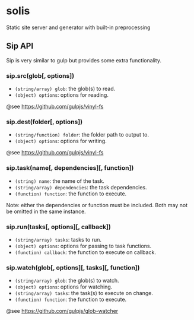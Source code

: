 # solis

Static site server and generator with built-in preprocessing

## Sip API

Sip is very similar to gulp but provides some extra functionality.

### sip.src(glob[, options])

* `(string/array) glob`: the glob(s) to read.
* `(object) options`: options for reading.

@see https://github.com/gulpjs/vinyl-fs

### sip.dest(folder[, options])

* `(string/function) folder`: the folder path to output to.
* `(object) options`: options for writing.

@see https://github.com/gulpjs/vinyl-fs

### sip.task(name[, dependencies][, function])

* `(string) name`: the name of the task.
* `(string/array) dependencies`: the task dependencies.
* `(function) function`: the function to execute.

Note: either the dependencies or function must be included. Both may not be omitted in the same instance.

### sip.run(tasks[, options][, callback])

* `(string/array) tasks`: tasks to run.
* `(object) options`: options for passing to task functions.
* `(function) callback`: the function to execute on callback.

### sip.watch(glob[, options][, tasks][, function])

* `(string/array) glob`: the glob(s) to watch.
* `(object) options`: options for watching.
* `(string/array) tasks`: the task(s) to execute on change.
* `(function) function`: the function to execute.

@see https://github.com/gulpjs/glob-watcher
